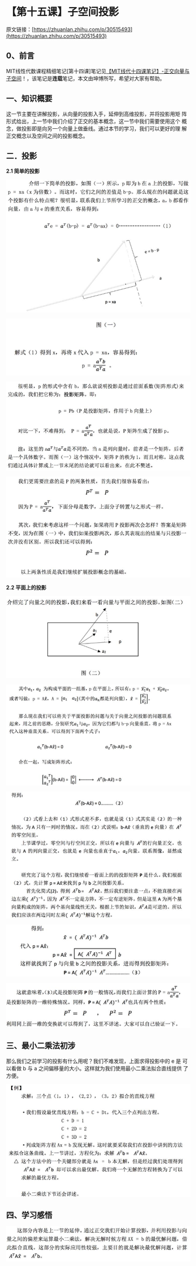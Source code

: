 # 【第十五课】子空间投影

原文链接：[https://zhuanlan.zhihu.com/p/30515493](https://zhuanlan.zhihu.com/p/30515493)

## **0、前言**

MIT线性代数课程精细笔记\[第十四课\]笔记见[【MIT线代十四课笔记】-正交向量与子空间](https://zhuanlan.zhihu.com/p/30515094)！，该笔记是**连载**笔记，本文由坤博所写，希望对大家有帮助。

## **一、知识概要**

这一节主要在讲解投影，从向量的投影入手，延伸到高维投影，并将投影用矩 阵形式给出，上一节中我们介绍了正交的基本概念，这一节中我们需要使用这个 概念，做投影即是向另一个向量上做垂线。通过本节的学习，我们可以更好的理 解正交概念以及空间之间的投影概念。

## **二．投影**

**2.1 简单的投影**

![](v2-5db8526ae4018ea7894a69f9ccfc42b3_hd.jpg)

![](v2-f5baa2b300903702f724203ba03dce7b_hd.jpg)

![](v2-da064d30b67f5f6678f378d7342cfbb4_hd.jpg)

![](v2-f274e887544b40ced99b1ece51df9ba5_hd.jpg)

**2.2 平面上的投影**

![](v2-f806fc1f62b1ed17606846d7cff101f8_hd.jpg)

![](v2-07e7b78ae4db3f511896244d3acfbd6f_hd.jpg)

![](v2-80946f3a9236ac8308afb88b77cc960d_hd.jpg)

![](v2-f1dec3dd7f0aac95d95c1cb1d4d7b4e5_hd.jpg)

![](v2-fd9a5a9495a98f16ff7d909c81542699_hd.jpg)

## **三、最小二乘法初涉**

那么我们之前学习的投影有什么用呢？我们不难发现，上面求得投影中的 e 是 可以看做 b 与 a 之间偏移量的大小。这样就为我们使用最小二乘法拟合直线提供 了方便。

![](v2-75d902c1fb61850c83cfb16ea011e1d6_hd.jpg)

## **四、学习感悟**

![](v2-c92cc02d3158c909991d9b24731e9d97_hd.jpg)



